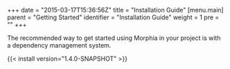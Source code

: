 +++
date = "2015-03-17T15:36:56Z"
title = "Installation Guide"
[menu.main]
  parent = "Getting Started"
  identifier = "Installation Guide"
  weight = 1
  pre = "<i class='fa'></i>"
+++

The recommended way to get started using Morphia in your project is with a dependency management system.

{{< install version="1.4.0-SNAPSHOT" >}}
